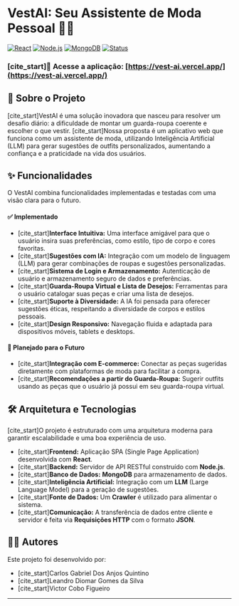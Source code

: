 # VestAI: Seu Assistente de Moda Pessoal 👗👔

[![React](https://img.shields.io/badge/Frontend-React-blue?logo=react)](https://react.dev/)
[![Node.js](https://img.shields.io/badge/Backend-Node.js-green?logo=nodedotjs)](https://nodejs.org/)
[![MongoDB](https://img.shields.io/badge/Database-MongoDB-darkgreen?logo=mongodb)](https://www.mongodb.com/)
[![Status](https://img.shields.io/badge/status-ativo-brightgreen)](https://github.com/v-cobof/vest-ai)

### [cite_start]🔗 **Acesse a aplicação:** [https://vest-ai.vercel.app/](https://vest-ai.vercel.app/) 

## 🎯 Sobre o Projeto

[cite_start]VestAI é uma solução inovadora que nasceu para resolver um desafio diário: a dificuldade de montar um guarda-roupa coerente e escolher o que vestir. [cite_start]Nossa proposta é um aplicativo web que funciona como um assistente de moda, utilizando Inteligência Artificial (LLM) para gerar sugestões de outfits personalizados, aumentando a confiança e a praticidade na vida dos usuários.

## ✨ Funcionalidades

O VestAI combina funcionalidades implementadas e testadas com uma visão clara para o futuro.

#### ✅ Implementado

* [cite_start]**Interface Intuitiva:** Uma interface amigável para que o usuário insira suas preferências, como estilo, tipo de corpo e cores favoritas.
* [cite_start]**Sugestões com IA:** Integração com um modelo de linguagem (LLM) para gerar combinações de roupas e sugestões personalizadas.
* [cite_start]**Sistema de Login e Armazenamento:** Autenticação de usuário e armazenamento seguro de dados e preferências.
* [cite_start]**Guarda-Roupa Virtual e Lista de Desejos:** Ferramentas para o usuário catalogar suas peças e criar uma lista de desejos.
* [cite_start]**Suporte à Diversidade:** A IA foi pensada para oferecer sugestões éticas, respeitando a diversidade de corpos e estilos pessoais.
* [cite_start]**Design Responsivo:** Navegação fluida e adaptada para dispositivos móveis, tablets e desktops.

#### 🚀 Planejado para o Futuro

* [cite_start]**Integração com E-commerce:** Conectar as peças sugeridas diretamente com plataformas de moda para facilitar a compra.
* [cite_start]**Recomendações a partir do Guarda-Roupa:** Sugerir outfits usando as peças que o usuário já possui em seu guarda-roupa virtual.

## 🛠️ Arquitetura e Tecnologias

[cite_start]O projeto é estruturado com uma arquitetura moderna para garantir escalabilidade e uma boa experiência de uso.

* [cite_start]**Frontend:** Aplicação SPA (Single Page Application) desenvolvida com **React**.
* [cite_start]**Backend:** Servidor de API RESTful construído com **Node.js**.
* [cite_start]**Banco de Dados:** **MongoDB** para armazenamento de dados.
* [cite_start]**Inteligência Artificial:** Integração com um **LLM** (Large Language Model) para a geração de sugestões.
* [cite_start]**Fonte de Dados:** Um **Crawler** é utilizado para alimentar o sistema.
* [cite_start]**Comunicação:** A transferência de dados entre cliente e servidor é feita via **Requisições HTTP** com o formato **JSON**.


## 👨‍💻 Autores

Este projeto foi desenvolvido por:

* [cite_start]Carlos Gabriel Dos Anjos Quintino 
* [cite_start]Leandro Diomar Gomes da Silva 
* [cite_start]Victor Cobo Figueiro 

---
